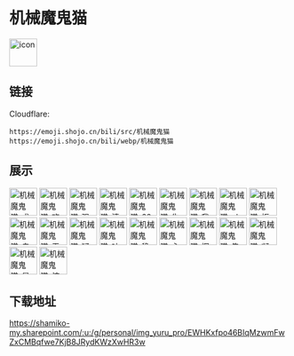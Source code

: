 # 机械魔鬼猫
<img src="https://emoji.shojo.cn/bili/src/机械魔鬼猫/icon.png" width="50" height="50" alt="icon">

## 链接
Cloudflare:
```
https://emoji.shojo.cn/bili/src/机械魔鬼猫
https://emoji.shojo.cn/bili/webp/机械魔鬼猫
```
## 展示
<img src="https://emoji.shojo.cn/bili/src/机械魔鬼猫/机械魔鬼猫-求赞.png" width="50" height="50" alt="机械魔鬼猫-求赞">
<img src="https://emoji.shojo.cn/bili/src/机械魔鬼猫/机械魔鬼猫-欢呼.png" width="50" height="50" alt="机械魔鬼猫-欢呼">
<img src="https://emoji.shojo.cn/bili/src/机械魔鬼猫/机械魔鬼猫-强颜欢笑.png" width="50" height="50" alt="机械魔鬼猫-强颜欢笑">
<img src="https://emoji.shojo.cn/bili/src/机械魔鬼猫/机械魔鬼猫-清醒一下.png" width="50" height="50" alt="机械魔鬼猫-清醒一下">
<img src="https://emoji.shojo.cn/bili/src/机械魔鬼猫/机械魔鬼猫-666.png" width="50" height="50" alt="机械魔鬼猫-666">
<img src="https://emoji.shojo.cn/bili/src/机械魔鬼猫/机械魔鬼猫-失去表情.png" width="50" height="50" alt="机械魔鬼猫-失去表情">
<img src="https://emoji.shojo.cn/bili/src/机械魔鬼猫/机械魔鬼猫-我很好.png" width="50" height="50" alt="机械魔鬼猫-我很好">
<img src="https://emoji.shojo.cn/bili/src/机械魔鬼猫/机械魔鬼猫-ok.png" width="50" height="50" alt="机械魔鬼猫-ok">
<img src="https://emoji.shojo.cn/bili/src/机械魔鬼猫/机械魔鬼猫-拒绝.png" width="50" height="50" alt="机械魔鬼猫-拒绝">
<img src="https://emoji.shojo.cn/bili/src/机械魔鬼猫/机械魔鬼猫-鬼脸.png" width="50" height="50" alt="机械魔鬼猫-鬼脸">
<img src="https://emoji.shojo.cn/bili/src/机械魔鬼猫/机械魔鬼猫-无所畏惧.png" width="50" height="50" alt="机械魔鬼猫-无所畏惧">
<img src="https://emoji.shojo.cn/bili/src/机械魔鬼猫/机械魔鬼猫-疑惑.png" width="50" height="50" alt="机械魔鬼猫-疑惑">
<img src="https://emoji.shojo.cn/bili/src/机械魔鬼猫/机械魔鬼猫-吐血.png" width="50" height="50" alt="机械魔鬼猫-吐血">
<img src="https://emoji.shojo.cn/bili/src/机械魔鬼猫/机械魔鬼猫-稳了.png" width="50" height="50" alt="机械魔鬼猫-稳了">
<img src="https://emoji.shojo.cn/bili/src/机械魔鬼猫/机械魔鬼猫-心态崩了.png" width="50" height="50" alt="机械魔鬼猫-心态崩了">
<img src="https://emoji.shojo.cn/bili/src/机械魔鬼猫/机械魔鬼猫-挥手.png" width="50" height="50" alt="机械魔鬼猫-挥手">
<img src="https://emoji.shojo.cn/bili/src/机械魔鬼猫/机械魔鬼猫-告辞.png" width="50" height="50" alt="机械魔鬼猫-告辞">
<img src="https://emoji.shojo.cn/bili/src/机械魔鬼猫/机械魔鬼猫-凝视.png" width="50" height="50" alt="机械魔鬼猫-凝视">
<img src="https://emoji.shojo.cn/bili/src/机械魔鬼猫/机械魔鬼猫-是个狠人.png" width="50" height="50" alt="机械魔鬼猫-是个狠人">
<img src="https://emoji.shojo.cn/bili/src/机械魔鬼猫/机械魔鬼猫-惊呆.png" width="50" height="50" alt="机械魔鬼猫-惊呆">

## 下载地址

https://shamiko-my.sharepoint.com/:u:/g/personal/img_yuru_pro/EWHKxfpo46BIqMzwmFwZxCMBqfwe7KjB8JRydKWzXwHR3w